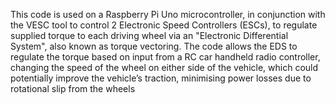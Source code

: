This code is used on a Raspberry Pi Uno microcontroller, in conjunction with the VESC tool to control 2 Electronic Speed Controllers (ESCs), to regulate supplied torque to each driving wheel via an "Electronic Differential System", also known as torque vectoring. The code allows the EDS to regulate the torque based on input from a RC car handheld radio controller, changing the speed of the wheel on either side of the vehicle, which could potentially improve the vehicle’s traction, minimising power losses due to rotational slip from the wheels
